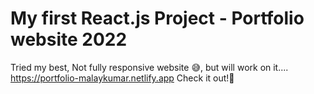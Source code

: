 # My first React.js Project - Portfolio website 2022

Tried my best, Not fully responsive website :sweat_smile:, but will work on it....
https://portfolio-malaykumar.netlify.app Check it out!:pleading_face:
